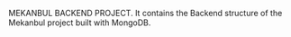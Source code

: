 MEKANBUL BACKEND PROJECT.
It contains the Backend structure of the Mekanbul project built with MongoDB.
